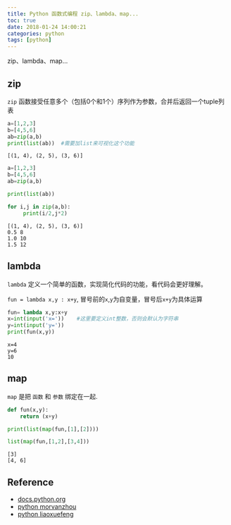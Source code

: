 ```yaml
---
title: Python 函数式编程 zip、lambda、map...
toc: true
date: 2018-01-24 14:00:21
categories: python
tags: [python]
---
```


zip、lambda、map...

<!-- more -->

## zip

`zip` 函数接受任意多个（包括0个和1个）序列作为参数，合并后返回一个tuple列表

```python
a=[1,2,3]
b=[4,5,6]
ab=zip(a,b)
print(list(ab))  #需要加list来可视化这个功能
```

    [(1, 4), (2, 5), (3, 6)]

```python
a=[1,2,3]
b=[4,5,6]
ab=zip(a,b)

print(list(ab))

for i,j in zip(a,b):
     print(i/2,j*2)
```

    [(1, 4), (2, 5), (3, 6)]
    0.5 8
    1.0 10
    1.5 12


## lambda

`lambda` 定义一个简单的函数，实现简化代码的功能，看代码会更好理解。

`fun = lambda x,y : x+y`, 冒号前的`x`,`y`为自变量，冒号后`x+y`为具体运算


```python
fun= lambda x,y:x+y
x=int(input('x='))    #这里要定义int整数，否则会默认为字符串
y=int(input('y='))
print(fun(x,y))
```

    x=4
    y=6
    10


## map

`map` 是把 `函数` 和 `参数` 绑定在一起.


```python
def fun(x,y):
	return (x+y)

print(list(map(fun,[1],[2])))

list(map(fun,[1,2],[3,4]))
```

    [3]
    [4, 6]

## Reference

- [docs.python.org][1]
- [python morvanzhou][2]
- [python liaoxuefeng][3]

[1]: https://docs.python.org/
[2]: https://morvanzhou.github.io/
[3]: https://www.liaoxuefeng.com/